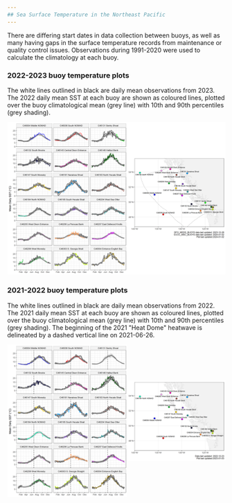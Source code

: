 ```yaml
---
## Sea Surface Temperature in the Northeast Pacific
---
```


There are differing start dates in data collection between buoys, as well as many having gaps in the surface temperature records from maintenance or quality control issues. Observations during 1991-2020 were used to calculate the climatology at each buoy.

### 2022-2023 buoy temperature plots

The white lines outlined in black are daily mean observations from 2023.
The 2022 daily mean SST at each buoy are shown as coloured lines, plotted over the buoy climatological mean (grey line) with 10th and 90th percentiles (grey shading). 

<img src="../figures/historical/Daily_mean_buoy_overview_2023.png" width="1000" />

### 2021-2022 buoy temperature plots

The white lines outlined in black are daily mean observations from 2022. 
The 2021 daily mean SST at each buoy are shown as coloured lines, plotted over the buoy climatological mean (grey line) with 10th and 90th percentiles (grey shading). 
The beginning of the 2021 "Heat Dome" heatwave is delineated by a dashed vertical line on 2021-06-26. 

<img src="../figures/historical/Daily_mean_buoy_overview_2022.png" width="1000" />

